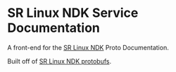 # SR Linux NDK Service Documentation

A front-end for the [SR Linux NDK](https://learn.srlinux.dev/ndk/) Proto Documentation.

Built off of [SR Linux NDK protobufs](https://github.com/nokia/srlinux-ndk-protobufs).
